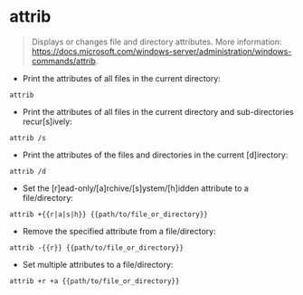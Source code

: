 # attrib

> Displays or changes file and directory attributes.
> More information: <https://docs.microsoft.com/windows-server/administration/windows-commands/attrib>.

- Print the attributes of all files in the current directory:

`attrib`

- Print the attributes of all files in the current directory and sub-directories recur[s]ively:

`attrib /s`

- Print the attributes of the files and directories in the current [d]irectory:

`attrib /d`

- Set the [r]ead-only/[a]rchive/[s]ystem/[h]idden attribute to a file/directory:

`attrib +{{r|a|s|h}} {{path/to/file_or_directory}}`

- Remove the specified attribute from a file/directory:

`attrib -{{r}} {{path/to/file_or_directory}}`

- Set multiple attributes to a file/directory:

`attrib +r +a {{path/to/file_or_directory}}`
